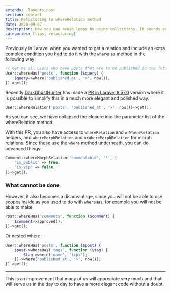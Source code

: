 ```yaml
---
extends: _layouts.post
section: content
title: Refactoring to whereRelation method
date: 2020-09-07
description: How you can avoid loops by using collections. It sounds great from the beginning but you need to practice it in order to be able to use it in your own projects..
categories: [tips, refactoring]
---
```


Previously in Laravel when you wanted to get a relation and include an extra complex condition you had to do it with the `whereHas` method in the following way:

```php
// Get me all users who have posts that are to be published in the future.
User::whereHas('posts', function ($query) {
    $query->where('published_at', '>', now());
})->get();
```

Recently [DarkGhostHunter](https://github.com/DarkGhostHunter) has made a [PR in Laravel 8.57.0](https://github.com/laravel/framework/pull/38499) version where it is possible to simplify this in a much more elegant and polished way.

```php
User::whereRelation('posts', 'published_at', '>', now())->get();
```

As you can see, we have collapsed the closure into the parameter list of the whereRelation method.

With this PR, you also have access to `whereRelation` and `orWhereRelation` helpers, and `whereMorphRelation` and `orWhereMorphRelation` for morph relations. Since these use the `where` method underneath, you can do advanced things:

```php
Comment::whereMorphRelation('commentable', '*', [
    'is_public' => true,
    'is_vip' => false,
])->get();
```
### What cannot be done

However, it also becomes a disadvantage, since you will not be able to use scopes inside as you used to do with `whereHas`, for example you will not be able to make

```php
Post::whereHas('comments', function ($comment) {
    $comment->approved();
})->get();
```

Or nested where:
```php
User::whereHas('posts', function ($post) {
    $post->whereHas('tags', function ($tag) {
        $tag->where('name', 'tips');
    })->where('published_at', '>', now());
})->get();
```

---

This is an improvement that many of us will appreciate very much and that will serve us in the day to day to have a more elegant code without a doubt.
